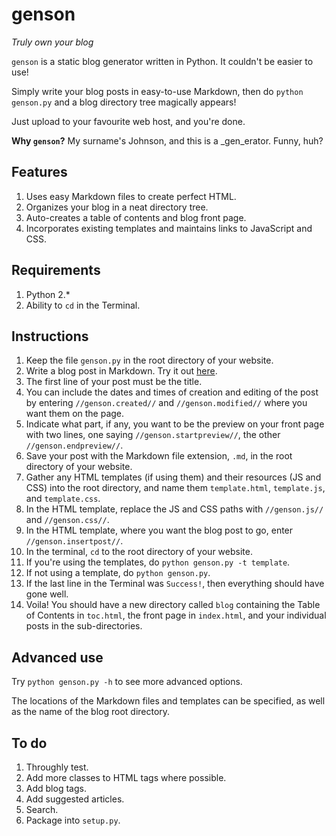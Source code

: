 # genson

_Truly own your blog_

`genson` is a static blog generator written in Python. It couldn't be easier to use!

Simply write your blog posts in easy-to-use Markdown, then do `python genson.py` and a
blog directory tree magically appears! 

Just upload to your favourite web host, and you're done.

__Why `genson`?__ My surname's Johnson, and this is a _gen_erator. Funny, huh?


## Features
1. Uses easy Markdown files to create perfect HTML.
2. Organizes your blog in a neat directory tree.
3. Auto-creates a table of contents and blog front page.
4. Incorporates existing templates and maintains links to JavaScript and CSS.

## Requirements
1. Python 2.\*
2. Ability to `cd` in the Terminal.

## Instructions
1. Keep the file `genson.py` in the root directory of your website.
2. Write a blog post in Markdown. Try it out [here](http://spec.commonmark.org/dingus/).
3. The first line of your post must be the title.
4. You can include the dates and times of creation and editing of the post by entering 
`//genson.created//` and `//genson.modified//` where you want them on the page.
5. Indicate what part, if any, you want to be the preview on your front page with two 
lines, one saying `//genson.startpreview//`, the other `//genson.endpreview//`.
6. Save your post with the Markdown file extension, `.md`, in the root directory of your
website.
7. Gather any HTML templates (if using them) and their resources (JS and CSS) into the 
root directory, and name them `template.html`, `template.js`, and `template.css`.
8. In the HTML template, replace the JS and CSS paths with `//genson.js//` and `//genson.css//`.
9. In the HTML template, where you want the blog post to go, enter `//genson.insertpost//`.
10. In the terminal, `cd` to the root directory of your website.
11. If you're using the templates, do `python genson.py -t template`.
12. If not using a template, do `python genson.py`.
13. If the last line in the Terminal was `Success!`, then everything should have gone 
well.
14. Voila! You should have a new directory called `blog` containing the Table of Contents
in `toc.html`, the front page in `index.html`, and your individual posts in the 
sub-directories.

## Advanced use
Try `python genson.py -h` to see more advanced options.

The locations of the Markdown files and templates can be specified, as well as the name of 
the blog root directory.

## To do
1. Throughly test.
2. Add more classes to HTML tags where possible.
3. Add blog tags.
4. Add suggested articles.
5. Search.
6. Package into `setup.py`.

